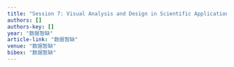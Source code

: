 ```yaml
---
title: "Session 7: Visual Analysis and Design in Scientific Applications Scalable Multi-variate Analytics of Seismic and Satellite-based Observational Data"
authors: []
authors-key: []
year: "数据暂缺"
article-link: "数据暂缺"
venue: "数据暂缺"
bibex: "数据暂缺"
---
```

